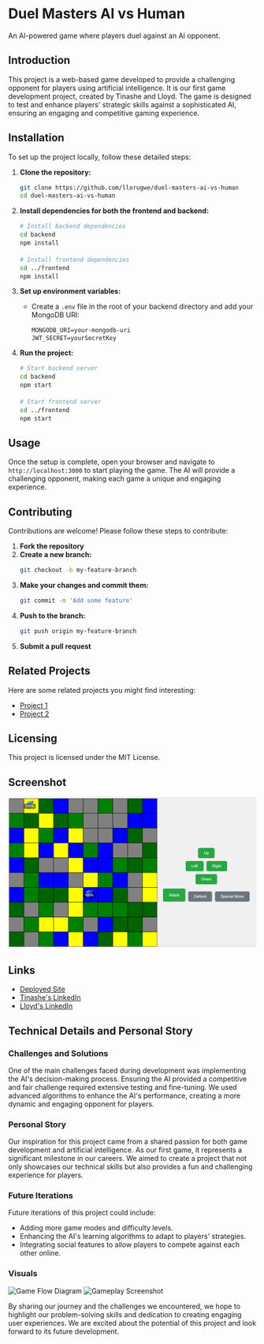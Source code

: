# Duel Masters AI vs Human

An AI-powered game where players duel against an AI opponent.

## Introduction

This project is a web-based game developed to provide a challenging opponent for players using artificial intelligence. It is our first game development project, created by Tinashe and Lloyd. The game is designed to test and enhance players' strategic skills against a sophisticated AI, ensuring an engaging and competitive gaming experience.

## Installation

To set up the project locally, follow these detailed steps:

1. **Clone the repository:**
    ```bash
    git clone https://github.com/llorugwe/duel-masters-ai-vs-human
    cd duel-masters-ai-vs-human
    ```

2. **Install dependencies for both the frontend and backend:**
    ```bash
    # Install backend dependencies
    cd backend
    npm install

    # Install frontend dependencies
    cd ../frontend
    npm install
    ```

3. **Set up environment variables:**
    - Create a `.env` file in the root of your backend directory and add your MongoDB URI:
        ```
        MONGODB_URI=your-mongodb-uri
        JWT_SECRET=yourSecretKey
        ```

4. **Run the project:**
    ```bash
    # Start backend server
    cd backend
    npm start

    # Start frontend server
    cd ../frontend
    npm start
    ```

## Usage

Once the setup is complete, open your browser and navigate to `http://localhost:3000` to start playing the game. The AI will provide a challenging opponent, making each game a unique and engaging experience.

## Contributing

Contributions are welcome! Please follow these steps to contribute:

1. **Fork the repository**
2. **Create a new branch:**
    ```bash
    git checkout -b my-feature-branch
    ```
3. **Make your changes and commit them:**
    ```bash
    git commit -m 'Add some feature'
    ```
4. **Push to the branch:**
    ```bash
    git push origin my-feature-branch
    ```
5. **Submit a pull request**

## Related Projects

Here are some related projects you might find interesting:
- [Project 1](https://github.com/username/project1)
- [Project 2](https://github.com/username/project2)

## Licensing

This project is licensed under the MIT License.

## Screenshot

![Screenshot of the app](screenshot.png)

## Links

- [Deployed Site](https://duel-masters-ai-vs-human-8949c70bd62b.herokuapp.com/)
- [Tinashe's LinkedIn](https://www.linkedin.com/in/tinashe-guhwa-086281145)
- [Lloyd's LinkedIn](https://www.linkedin.com/in/lloyd-nyarugwe-b4566a114)

## Technical Details and Personal Story

### Challenges and Solutions

One of the main challenges faced during development was implementing the AI's decision-making process. Ensuring the AI provided a competitive and fair challenge required extensive testing and fine-tuning. We used advanced algorithms to enhance the AI's performance, creating a more dynamic and engaging opponent for players.

### Personal Story

Our inspiration for this project came from a shared passion for both game development and artificial intelligence. As our first game, it represents a significant milestone in our careers. We aimed to create a project that not only showcases our technical skills but also provides a fun and challenging experience for players.

### Future Iterations

Future iterations of this project could include:
- Adding more game modes and difficulty levels.
- Enhancing the AI's learning algorithms to adapt to players' strategies.
- Integrating social features to allow players to compete against each other online.

### Visuals

![Game Flow Diagram](game-flow-diagram.png)
![Gameplay Screenshot](gameplay-screenshot.png)

By sharing our journey and the challenges we encountered, we hope to highlight our problem-solving skills and dedication to creating engaging user experiences. We are excited about the potential of this project and look forward to its future development.

